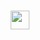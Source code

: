 <h3 align="center">
<img src="https://giphy.com/stickers/hey-heyyy-heyy-qVm68jDgac5nhiXhxU" width=30>
</h3>
